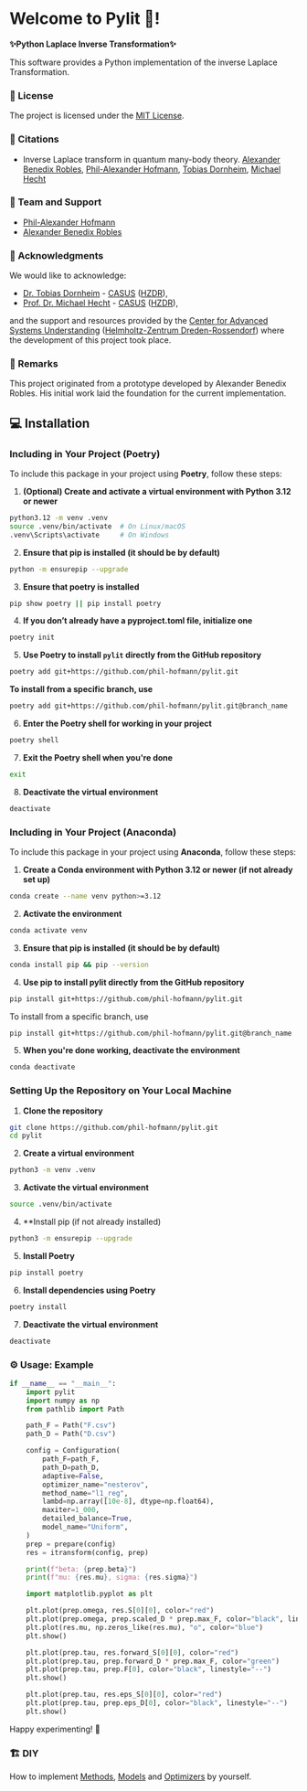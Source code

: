 # Welcome to Pylit 🚀!

**✨Python Laplace Inverse Transformation✨**

This software provides a Python implementation of the inverse Laplace Transformation.

### 📜 License

The project is licensed under the [MIT License](LICENSE.txt).

### 💬 Citations

- Inverse Laplace transform in quantum many-body theory. [Alexander Benedix Robles](a.benedix-robles@hzdr.de), [Phil-Alexander Hofmann](mailto:philhofmann@outlook.com), [Tobias Dornheim](t.dornheim@hzdr.de), [Michael Hecht](m.hecht@hzdr.de)

### 👥 Team and Support

- [Phil-Alexander Hofmann](https://github.com/philippocalippo/)
- [Alexander Benedix Robles](https://github.com/alexanderbenedix/)

### 🙏 Acknowledgments

We would like to acknowledge:

- [Dr. Tobias Dornheim](https://www.casus.science/de-de/team-members/dr-tobias-dornheim/) - [CASUS](https://www.casus.science/) ([HZDR](https://www.hzdr.de/)),
- [Prof. Dr. Michael Hecht](https://www.casus.science/de-de/team-members/michael-hecht/) - [CASUS](https://www.casus.science/) ([HZDR](https://www.hzdr.de/)),

and the support and resources provided by the [Center for Advanced Systems Understanding](https://www.casus.science/) ([Helmholtz-Zentrum Dreden-Rossendorf](https://www.hzdr.de/)) where the development of this project took place.

### 📝 Remarks

This project originated from a prototype developed by Alexander Benedix Robles. His initial work laid the foundation for the current implementation.

## 💻 Installation

### Including in Your Project (Poetry)

To include this package in your project using **Poetry**, follow these steps:

1. **(Optional) Create and activate a virtual environment with Python 3.12 or newer**

```bash
python3.12 -m venv .venv
source .venv/bin/activate  # On Linux/macOS
.venv\Scripts\activate     # On Windows
```

2. **Ensure that pip is installed (it should be by default)**

```bash
python -m ensurepip --upgrade
```

3. **Ensure that poetry is installed**

```bash
pip show poetry || pip install poetry
```

4. **If you don’t already have a pyproject.toml file, initialize one**

```bash
poetry init
```

5. **Use Poetry to install `pylit` directly from the GitHub repository**

```bash
poetry add git+https://github.com/phil-hofmann/pylit.git
```

**To install from a specific branch, use**

```bash
poetry add git+https://github.com/phil-hofmann/pylit.git@branch_name
```

6. **Enter the Poetry shell for working in your project**

```bash
poetry shell
```

7. **Exit the Poetry shell when you're done**

```bash
exit
```

8. **Deactivate the virtual environment**

```bash
deactivate
```

### Including in Your Project (Anaconda)

To include this package in your project using **Anaconda**, follow these steps:

1. **Create a Conda environment with Python 3.12 or newer (if not already set up)**

```bash
conda create --name venv python>=3.12
```

2. **Activate the environment**

```bash
conda activate venv
```

3. **Ensure that pip is installed (it should be by default)**

```bash
conda install pip && pip --version
```

4. **Use pip to install pylit directly from the GitHub repository**

```bash
pip install git+https://github.com/phil-hofmann/pylit.git
```

To install from a specific branch, use

```bash
pip install git+https://github.com/phil-hofmann/pylit.git@branch_name
```

5. **When you're done working, deactivate the environment**

```bash
conda deactivate
```

### Setting Up the Repository on Your Local Machine

1. **Clone the repository**

```bash
git clone https://github.com/phil-hofmann/pylit.git
cd pylit
```

2. **Create a virtual environment**

```bash
python3 -m venv .venv
```

3. **Activate the virtual environment**

```bash
source .venv/bin/activate
```

4. \*\*Install pip (if not already installed)

```bash
python3 -m ensurepip --upgrade
```

5. **Install Poetry**

```bash
pip install poetry
```

6. **Install dependencies using Poetry**

```bash
poetry install
```

7. **Deactivate the virtual environment**

```bash
deactivate
```

### ⚙️ Usage: Example

```python
if __name__ == "__main__":
    import pylit
    import numpy as np
    from pathlib import Path

    path_F = Path("F.csv")
    path_D = Path("D.csv")

    config = Configuration(
        path_F=path_F,
        path_D=path_D,
        adaptive=False,
        optimizer_name="nesterov",
        method_name="l1_reg",
        lambd=np.array([10e-8], dtype=np.float64),
        maxiter=1_000,
        detailed_balance=True,
        model_name="Uniform",
    )
    prep = prepare(config)
    res = itransform(config, prep)

    print(f"beta: {prep.beta}")
    print(f"mu: {res.mu}, sigma: {res.sigma}")

    import matplotlib.pyplot as plt

    plt.plot(prep.omega, res.S[0][0], color="red")
    plt.plot(prep.omega, prep.scaled_D * prep.max_F, color="black", linestyle="--")
    plt.plot(res.mu, np.zeros_like(res.mu), "o", color="blue")
    plt.show()

    plt.plot(prep.tau, res.forward_S[0][0], color="red")
    plt.plot(prep.tau, prep.forward_D * prep.max_F, color="green")
    plt.plot(prep.tau, prep.F[0], color="black", linestyle="--")
    plt.show()

    plt.plot(prep.tau, res.eps_S[0][0], color="red")
    plt.plot(prep.tau, prep.eps_D[0], color="black", linestyle="--")
    plt.show()
```

Happy experimenting! 🎉

### 🏗️ DIY

How to implement [Methods](#), [Models](#) and [Optimizers](#) by yourself.
